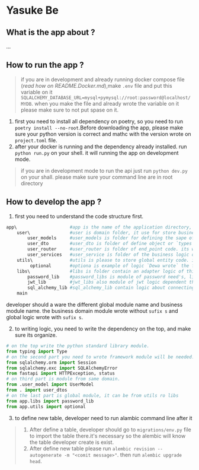 # Yasuke Be

## What is the app about ?

...

## How to run the app ?

> if you are in development and already running docker compose file (_read how on README.Docker.md_),make `.env` file
> and put this variable on it `SQLALCHEMY_DATABASE_URL=mysql+pymysql://root:password@localhost/MYDB`. when you make the
> file and
> already wrote the variable on it please make sure to not put spase on it.
>

1. first you need to install all dependency on poetry, so you need to run `poetry install --no-root`.Before downloading
   the app, please make sure your python version is correct and mathc with the version wrote on `project.toml` file.
2. after your docker is running and the dependency already installed. run `python run.py` on your shell. it will running
   the app on development mode.

> if you are in development mode to run the api just run `python dev.py` on your shall. please make sure your command
> line are in root directory

## How to develop the app ?

1. first you need to understand the code structure first.

```bash
app\                    #app is the name of the application directory, we use it to organize the main code and prevent other possibility when there is a need to have another grouping file for several needs.
    user\               #user is domain folder, it use for store business logic about on user domain. code every business logic on their own domain is good practice, its will make the app easy to document and debug
        user_models     #user_models is folder for defining the sape of entity. on this case the user_model use to define user table on database. if you are wont to make new table, event it's still about user business please think to make its on it's separate domain.
        user_dto        #user_dto is folder of define object or `types`. it's necessary to reduce complexity of business logic, so the code we build will more declarative, because the parameter and return value have they own unique name. 
        user_router     #user_router is folder of end_point code. its works like dore to access business logic. while writing router please make sure the code is have clean *hard code logic*, the code on router need to be clean because it's will work as document for developer, we also put swagger code on it, so it's need to have less hard logic. 
        user_services   #user_service is folder of the business logic of user, it the please we put hard business logic, like query database, inserting database, handle error joining table, make a shape of object use dto object, and many other. on tis file it's oke to wrote intimidate code logic, but if its possible please wrote declarative code, the code hwo reusable and easy to test.  
    utils\              #utils is please to store global entity code. it's will store the helper code will use every where on code base. the code wrote on this filee is an original code wrote by developer and clean from third party so make sure its easy to debug, understand, test and use. 
         optional       #optiona is example of logic `Dewa wrote` the file content logic to handle uncertainty of value, which its only use as return value. the optional object will store data value and en error value. so the logic will more easy to use.
    libs\               #libs is folder contain an adapter logic of third party usage. it's necessary to make separate logic to use outside library, so the developer only focus on what they wont to use.  
        password_lib    #password_libs is module of password need's, like hashing and verifying it. it's need to be separate because its dependent with third party and developer only need to focus on the purpose of use the code
        jwt_lib         #jwt_libs also module of jwt logic dependent third party. i build it as package ("a folder of module, every folder contain `__init__` file is count as package on python"). its build as package because the logic need to jwt business is quite complex. so if the code is sound confusing you can ask `Dewa for it`
        sql_alchemy_lib #sql_alchemy_lib contain logic about connecting to database, `dewa` wrote several comment on the file so please read it. developer will use this module alot so make sure  developer understand how to use it.
    main
```

developer should a ware the different global module name and business module name. the business domain module wrote
without `sufix s` and global logic wrote with `sufix s`.

2. to writing logic, you need to write the dependency on the top, and make sure its organize.

```python
# on the top write the python standard library module.
from typing import Type
# on the second part you need to wrote framework module will be needed. its might be a type use to annotate a variable or error to be raise, but please to make it as logic dependency, make logic dependency on libs folder
from sqlalchemy.orm import Session
from sqlalchemy.exc import SQLAlchemyError
from fastapi import HTTPException, status
# on third part is module from same domain.
from .user_model import UserModel
from . import user_dtos
# on the last part is global module, it can be from utils ro libs
from app.libs import password_lib
from app.utils import optional
```

3. to define new table, developer need to run alambic command line after it

> 1. After define a table, developer should go to `migrations/env.py` file to import the table there.it's necessary so
     the alembic will know the table developer create is exist.
> 2. After define new table please run `alembic revision --autogenerate -m "<comit message>"`. then
     run `alembic upgrade head`.

